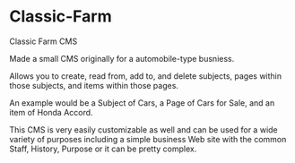 Classic-Farm
============

Classic Farm CMS

Made a small CMS originally for a automobile-type busniess. 

Allows you to create, read from, add to, and delete subjects, pages within those subjects, and items within those pages.

An example would be a Subject of Cars, a Page of Cars for Sale, and an item of Honda Accord.

This CMS is very easily customizable as well and can be used for a wide variety of purposes including a simple business Web site
with the common Staff, History, Purpose or it can be pretty complex.





